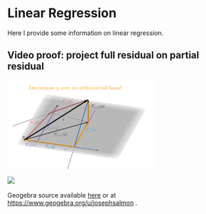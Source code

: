 # Linear Regression

Here I provide some information on linear regression.


## Video proof: project full residual on partial residual 

<p float="left">
<img src="images/Successive_regression_movie.png"  height="200">
</p>
<p float="left">
<img src="images/Successive_regression_movie.gif"  height="200">
</p>

Geogebra source available [here](images/Successive_regression_movie.ggb) or at https://www.geogebra.org/u/josephsalmon .